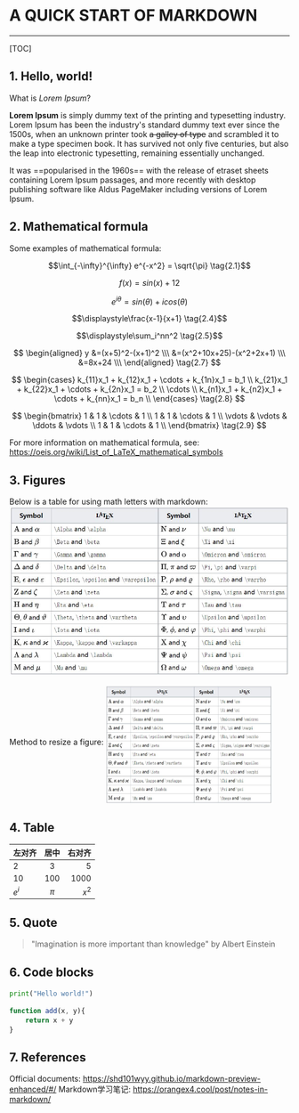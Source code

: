 # A QUICK START OF MARKDOWN
---
[TOC]

## 1. Hello, world!
What is *Lorem Ipsum*?

**Lorem Ipsum** is simply dummy text of the printing and  typesetting industry. Lorem Ipsum has been the industry's  standard dummy text ever since the 1500s, when an unknown  printer took ~~a galley of type~~ and scrambled it to make a  type specimen book. It has survived not only five centuries, but also the leap into electronic typesetting,  remaining essentially unchanged. 

It was ==popularised in the 1960s== with the release of etraset sheets containing Lorem Ipsum passages, and more recently with desktop publishing software like Aldus PageMaker including versions of Lorem Ipsum.

## 2. Mathematical formula
Some examples of mathematical formula:

$$\int_{-\infty}^{\infty} e^{-x^2} = \sqrt{\pi} \tag{2.1}$$

$$f(x) = sin(x) + 12 \tag{2.2}$$

$$e^{i\theta} = sin(\theta) + icos(\theta) \tag{2.3}$$

$$\displaystyle\frac{x-1}{x+1} \tag{2.4}$$

$$\displaystyle\sum_i^nn^2 \tag{2.5}$$

$$
\begin{aligned}
y &=(x+5)^2-(x+1)^2 \\\
&=(x^2+10x+25)-(x^2+2x+1) \\\
&=8x+24 \\\
\end{aligned}
\tag{2.7}
$$

$$
\begin{cases}
k_{11}x_1 + k_{12}x_1 + \cdots + k_{1n}x_1 = b_1 \\
k_{21}x_1 + k_{22}x_1 + \cdots + k_{2n}x_1 = b_2 \\
\cdots \\
k_{n1}x_1 + k_{n2}x_1 + \cdots + k_{nn}x_1 = b_n \\
\end{cases}
\tag{2.8}
$$

$$
\begin{bmatrix}
1 & 1 & \cdots & 1 \\
1 & 1 & \cdots & 1 \\
\vdots & \vdots & \ddots & \vdots \\
1 & 1 & \cdots & 1 \\
\end{bmatrix}
\tag{2.9}
$$

For more information on mathematical formula, see: https://oeis.org/wiki/List_of_LaTeX_mathematical_symbols

## 3. Figures
Below is a table for using math letters with markdown:
![Math letters -w150](math_letters.JPG)

Method to resize a figure:
<img src="math_letters.JPG" alt="Math letters" width="300" height="213" align="middle" />

## 4. Table
左对齐|居中|右对齐
:--|:--:|--:
2|3|5
10|100|1000
$e^i$|${\pi}$|$x^2$

## 5. Quote
> "Imagination is more important than knowledge"
> by Albert Einstein

## 6. Code blocks
``` python (cmd = true)
print("Hello world!")
```
```javascript {.line-numbers}
function add(x, y){
    return x + y
}
```

## 7. References
Official documents: https://shd101wyy.github.io/markdown-preview-enhanced/#/
Markdown学习笔记: https://orangex4.cool/post/notes-in-markdown/